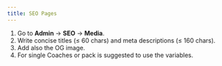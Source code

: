 ```yaml
---
title: SEO Pages
---
```


1. Go to **Admin** -> **SEO** -> **Media**.
2. Write concise titles (≤ 60 chars) and meta descriptions (≤ 160 chars).
3. Add also the OG image.
4. For single Coaches or pack is suggested to use the variables.
